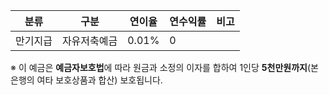 | 분류     | 구분           | 연이율 | 연수익률 | 비고 |
|----------|----------------|--------|----------|------|
| 만기지급 | 자유저축예금   | 0.01%  | 0        |      |

※ 이 예금은 **예금자보호법**에 따라 원금과 소정의 이자를 합하여 1인당 **5천만원까지**(본 은행의 여타 보호상품과 합산) 보호됩니다.